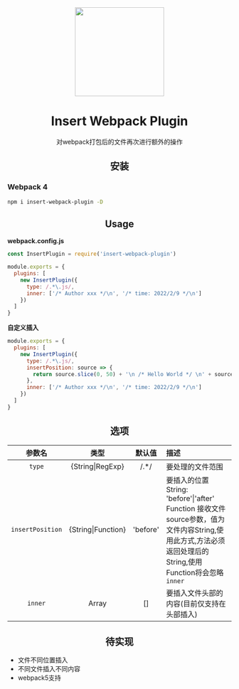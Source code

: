 <div align="center">
  <a href="https://github.com/webpack/webpack">
    <img width="200" height="200"
      src="https://webpack.js.org/assets/icon-square-big.svg">
  </a>
  <h1>Insert Webpack Plugin</h1>
  <p>对webpack打包后的文件再次进行额外的操作</p>
</div>

<h2 align="center">安装</h2>

<h3>Webpack 4</h3>

```bash
npm i insert-webpack-plugin -D
```

<h2 align="center">Usage</h2>

**webpack.config.js**
```js
const InsertPlugin = require('insert-webpack-plugin')

module.exports = {
  plugins: [
    new InsertPlugin({
      type: /.*\.js/,
      inner: ['/* Author xxx */\n', '/* time: 2022/2/9 */\n']
    })
  ]
}
```

**自定义插入**

```js
module.exports = {
  plugins: [
    new InsertPlugin({
      type: /.*\.js/,
      insertPosition: source => {
        return source.slice(0, 50) + '\n /* Hello World */ \n' + source.slice(51)
      },
      inner: ['/* Author xxx */\n', '/* time: 2022/2/9 */\n']
    })
  ]
}
```

<h2 align="center">选项</h2>

|参数名|类型|默认值|描述|
|:--:|:--:|:-----:|:----------|
`type`|{String\|RegExp}| /.*/ |要处理的文件范围
`insertPosition`|{String\|Function}|'before'|要插入的位置 </br> String: 'before'\|'after'</br>Function 接收文件source参数，值为文件内容String,使用此方式,方法必须返回处理后的String,使用Function将会忽略`inner`
`inner`|Array|[]|要插入文件头部的内容(目前仅支持在头部插入)

<h2 align="center">待实现</h2>

- 文件不同位置插入
- 不同文件插入不同内容
- webpack5支持
